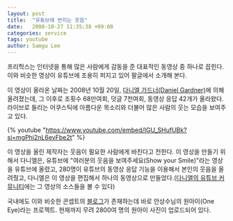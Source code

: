 ```yaml
---
layout: post
title:  "유튜브에 번지는 웃음"
date:   2008-10-27 11:35:38 +09:00
categories: service
tags: youtube
author: Samgu Lee
---
```

프리헉스는 인터넷을 통해 많은 사람에게 감동을 준 대표적인 동영상 중 하나로 꼽힌다. 이와 비슷한 영상이 유튜브에 조용히 퍼지고 있어 팔글에서 소개해 본다.

이 영상이 올라온 날짜는 2008년 10월 20일, [다니엘 가드너(Daniel Gardner)](http://thinkgardner.com/about/)에 의해 올려졌는데, 그 이후로 조횟수 68만여회, 덧글 7천여회, 동영상 응답 42개가 올라왔다. 라이브로 들리는 어쿠스틱에 아름다운 목소리와 더불어 많은 사람의 웃는 모습을 보여주고 있다.

{% youtube "https://www.youtube.com/embed/IGU_SHufUBk?si=mgPhj2nL6evFbe2t" %}

이 영상을 올린 제작자는 웃음이 필요한 사람에게 바친다고 전한다. 이 영상을 만들기 위해서 다니엘은, 유튜브에 "여러분의 웃음을 보여주세요(Show your Smile)"라는 영상을 유튜브에 올렸고, 280명이 유튜브의 동영상 응답 기능을 이용해서 본인의 웃음을 올려줬고, 다니엘은 이 영상을 편집해서 하나의 동영상으로 만들었다.([다니앨의 유튜브 커뮤니티](http://www.youtube.com/user/DanielGardner)에는 그 영상의 소스들을 볼 수 있다)

국내에도 이와 비슷한 콘셉트의 [블로그](http://www.ssahn.com/)가 존재하는데 바로 안상수님의 원아이(One Eye)라는 프로젝트. 현재까지 무려 2800여 명의 원아이 사진이 업로드되어 있다.
